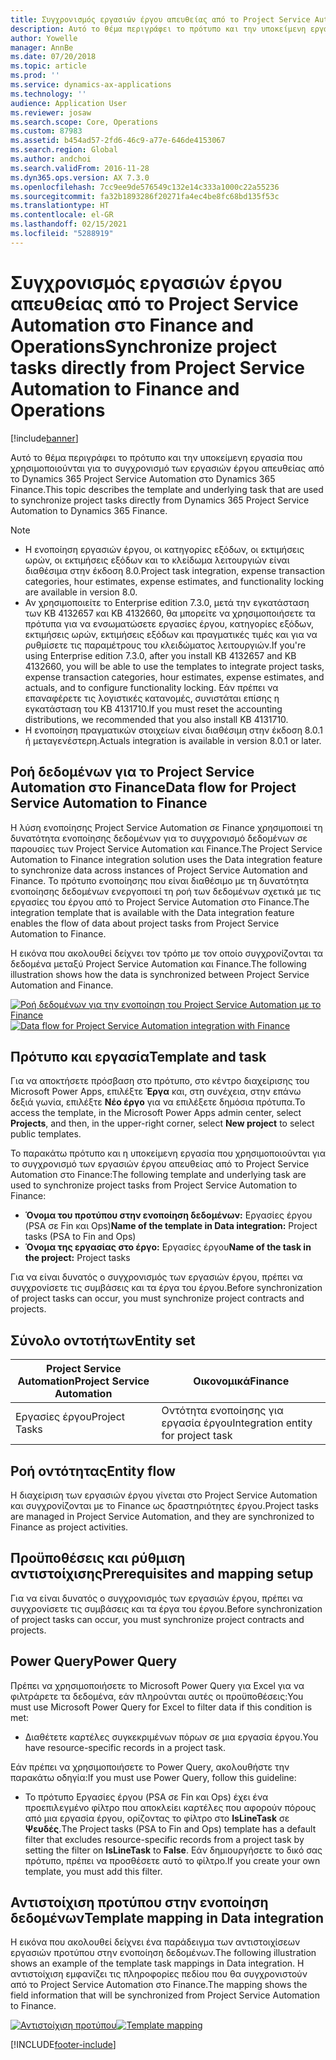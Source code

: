 ```yaml
---
title: Συγχρονισμός εργασιών έργου απευθείας από το Project Service Automation στο Finance and Operations
description: Αυτό το θέμα περιγράφει το πρότυπο και την υποκείμενη εργασία που χρησιμοποιούνται για το συγχρονισμό των εργασιών έργου απευθείας από το Microsoft Dynamics 365 Project Service Automation στο Dynamics 365 Finance.
author: Yowelle
manager: AnnBe
ms.date: 07/20/2018
ms.topic: article
ms.prod: ''
ms.service: dynamics-ax-applications
ms.technology: ''
audience: Application User
ms.reviewer: josaw
ms.search.scope: Core, Operations
ms.custom: 87983
ms.assetid: b454ad57-2fd6-46c9-a77e-646de4153067
ms.search.region: Global
ms.author: andchoi
ms.search.validFrom: 2016-11-28
ms.dyn365.ops.version: AX 7.3.0
ms.openlocfilehash: 7cc9ee9de576549c132e14c333a1000c22a55236
ms.sourcegitcommit: fa32b1893286f20271fa4ec4be8fc68bd135f53c
ms.translationtype: HT
ms.contentlocale: el-GR
ms.lasthandoff: 02/15/2021
ms.locfileid: "5288919"
---
```

# <a name="synchronize-project-tasks-directly-from-project-service-automation-to-finance-and-operations"></a><span data-ttu-id="57a5e-103">Συγχρονισμός εργασιών έργου απευθείας από το Project Service Automation στο Finance and Operations</span><span class="sxs-lookup"><span data-stu-id="57a5e-103">Synchronize project tasks directly from Project Service Automation to Finance and Operations</span></span>

[!include[banner](../includes/banner.md)]

<span data-ttu-id="57a5e-104">Αυτό το θέμα περιγράφει το πρότυπο και την υποκείμενη εργασία που χρησιμοποιούνται για το συγχρονισμό των εργασιών έργου απευθείας από το Dynamics 365 Project Service Automation στο Dynamics 365 Finance.</span><span class="sxs-lookup"><span data-stu-id="57a5e-104">This topic describes the template and underlying task that are used to synchronize project tasks directly from Dynamics 365 Project Service Automation to Dynamics 365 Finance.</span></span>

> [!NOTE]
> - <span data-ttu-id="57a5e-105">Η ενοποίηση εργασιών έργου, οι κατηγορίες εξόδων, οι εκτιμήσεις ωρών, οι εκτιμήσεις εξόδων και το κλείδωμα λειτουργιών είναι διαθέσιμα στην έκδοση 8.0.</span><span class="sxs-lookup"><span data-stu-id="57a5e-105">Project task integration, expense transaction categories, hour estimates, expense estimates, and functionality locking are available in version 8.0.</span></span>
> - <span data-ttu-id="57a5e-106">Αν χρησιμοποιείτε το Enterprise edition 7.3.0, μετά την εγκατάσταση των KB 4132657 και KB 4132660, θα μπορείτε να χρησιμοποιήσετε τα πρότυπα για να ενσωματώσετε εργασίες έργου, κατηγορίες εξόδων, εκτιμήσεις ωρών, εκτιμήσεις εξόδων και πραγματικές τιμές και για να ρυθμίσετε τις παραμέτρους του κλειδώματος λειτουργιών.</span><span class="sxs-lookup"><span data-stu-id="57a5e-106">If you're using Enterprise edition 7.3.0, after you install KB 4132657 and KB 4132660, you will be able to use the templates to integrate project tasks, expense transaction categories, hour estimates, expense estimates, and actuals, and to configure functionality locking.</span></span> <span data-ttu-id="57a5e-107">Εάν πρέπει να επαναφέρετε τις λογιστικές κατανομές, συνιστάται επίσης η εγκατάσταση του KB 4131710.</span><span class="sxs-lookup"><span data-stu-id="57a5e-107">If you must reset the accounting distributions, we recommended that you also install KB 4131710.</span></span>
> - <span data-ttu-id="57a5e-108">Η ενοποίηση πραγματικών στοιχείων είναι διαθέσιμη στην έκδοση 8.0.1 ή μεταγενέστερη.</span><span class="sxs-lookup"><span data-stu-id="57a5e-108">Actuals integration is available in version 8.0.1 or later.</span></span>

## <a name="data-flow-for-project-service-automation-to-finance"></a><span data-ttu-id="57a5e-109">Ροή δεδομένων για το Project Service Automation στο Finance</span><span class="sxs-lookup"><span data-stu-id="57a5e-109">Data flow for Project Service Automation to Finance</span></span>

<span data-ttu-id="57a5e-110">Η λύση ενοποίησης Project Service Automation σε Finance χρησιμοποιεί τη δυνατότητα ενοποίησης δεδομένων για το συγχρονισμό δεδομένων σε παρουσίες των Project Service Automation και Finance.</span><span class="sxs-lookup"><span data-stu-id="57a5e-110">The Project Service Automation to Finance integration solution uses the Data integration feature to synchronize data across instances of Project Service Automation and Finance.</span></span> <span data-ttu-id="57a5e-111">Το πρότυπο ενοποίησης που είναι διαθέσιμο με τη δυνατότητα ενοποίησης δεδομένων ενεργοποιεί τη ροή των δεδομένων σχετικά με τις εργασίες του έργου από το Project Service Automation στο Finance.</span><span class="sxs-lookup"><span data-stu-id="57a5e-111">The integration template that is available with the Data integration feature enables the flow of data about project tasks from Project Service Automation to Finance.</span></span>

<span data-ttu-id="57a5e-112">Η εικόνα που ακολουθεί δείχνει τον τρόπο με τον οποίο συγχρονίζονται τα δεδομένα μεταξύ Project Service Automation και Finance.</span><span class="sxs-lookup"><span data-stu-id="57a5e-112">The following illustration shows how the data is synchronized between Project Service Automation and Finance.</span></span>

<span data-ttu-id="57a5e-113">[![Ροή δεδομένων για την ενοποίηση του Project Service Automation με το Finance](./media/ProjectTasksFlow.png)](./media/ProjectTasksFlow.png)</span><span class="sxs-lookup"><span data-stu-id="57a5e-113">[![Data flow for Project Service Automation integration with Finance](./media/ProjectTasksFlow.png)](./media/ProjectTasksFlow.png)</span></span>

## <a name="template-and-task"></a><span data-ttu-id="57a5e-114">Πρότυπο και εργασία</span><span class="sxs-lookup"><span data-stu-id="57a5e-114">Template and task</span></span>

<span data-ttu-id="57a5e-115">Για να αποκτήσετε πρόσβαση στο πρότυπο, στο κέντρο διαχείρισης του Microsoft Power Apps, επιλέξτε **Έργα** και, στη συνέχεια, στην επάνω δεξιά γωνία, επιλέξτε **Νέο έργο** για να επιλέξετε δημόσια πρότυπα.</span><span class="sxs-lookup"><span data-stu-id="57a5e-115">To access the template, in the Microsoft Power Apps admin center, select **Projects**, and then, in the upper-right corner, select **New project** to select public templates.</span></span>

<span data-ttu-id="57a5e-116">Το παρακάτω πρότυπο και η υποκείμενη εργασία που χρησιμοποιούνται για το συγχρονισμό των εργασιών έργου απευθείας από το Project Service Automation στο Finance:</span><span class="sxs-lookup"><span data-stu-id="57a5e-116">The following template and underlying task are used to synchronize project tasks from Project Service Automation to Finance:</span></span>

- <span data-ttu-id="57a5e-117">**Όνομα του προτύπου στην ενοποίηση δεδομένων:** Εργασίες έργου (PSA σε Fin και Ops)</span><span class="sxs-lookup"><span data-stu-id="57a5e-117">**Name of the template in Data integration:** Project tasks (PSA to Fin and Ops)</span></span>
- <span data-ttu-id="57a5e-118">**Όνομα της εργασίας στο έργο:** Εργασίες έργου</span><span class="sxs-lookup"><span data-stu-id="57a5e-118">**Name of the task in the project:** Project tasks</span></span>

<span data-ttu-id="57a5e-119">Για να είναι δυνατός ο συγχρονισμός των εργασιών έργου, πρέπει να συγχρονίσετε τις συμβάσεις και τα έργα του έργου.</span><span class="sxs-lookup"><span data-stu-id="57a5e-119">Before synchronization of project tasks can occur, you must synchronize project contracts and projects.</span></span>

## <a name="entity-set"></a><span data-ttu-id="57a5e-120">Σύνολο οντοτήτων</span><span class="sxs-lookup"><span data-stu-id="57a5e-120">Entity set</span></span>

| <span data-ttu-id="57a5e-121">Project Service Automation</span><span class="sxs-lookup"><span data-stu-id="57a5e-121">Project Service Automation</span></span> | <span data-ttu-id="57a5e-122">Οικονομικά</span><span class="sxs-lookup"><span data-stu-id="57a5e-122">Finance</span></span>                             |
|----------------------------|-------------------------------------|
| <span data-ttu-id="57a5e-123">Εργασίες έργου</span><span class="sxs-lookup"><span data-stu-id="57a5e-123">Project Tasks</span></span>              | <span data-ttu-id="57a5e-124">Οντότητα ενοποίησης για εργασία έργου</span><span class="sxs-lookup"><span data-stu-id="57a5e-124">Integration entity for project task</span></span> |

## <a name="entity-flow"></a><span data-ttu-id="57a5e-125">Ροή οντότητας</span><span class="sxs-lookup"><span data-stu-id="57a5e-125">Entity flow</span></span>

<span data-ttu-id="57a5e-126">Η διαχείριση των εργασιών έργου γίνεται στο Project Service Automation και συγχρονίζονται με το Finance ως δραστηριότητες έργου.</span><span class="sxs-lookup"><span data-stu-id="57a5e-126">Project tasks are managed in Project Service Automation, and they are synchronized to Finance as project activities.</span></span>

## <a name="prerequisites-and-mapping-setup"></a><span data-ttu-id="57a5e-127">Προϋποθέσεις και ρύθμιση αντιστοίχισης</span><span class="sxs-lookup"><span data-stu-id="57a5e-127">Prerequisites and mapping setup</span></span>

<span data-ttu-id="57a5e-128">Για να είναι δυνατός ο συγχρονισμός των εργασιών έργου, πρέπει να συγχρονίσετε τις συμβάσεις και τα έργα του έργου.</span><span class="sxs-lookup"><span data-stu-id="57a5e-128">Before synchronization of project tasks can occur, you must synchronize project contracts and projects.</span></span>

## <a name="power-query"></a><span data-ttu-id="57a5e-129">Power Query</span><span class="sxs-lookup"><span data-stu-id="57a5e-129">Power Query</span></span>

<span data-ttu-id="57a5e-130">Πρέπει να χρησιμοποιήσετε το Microsoft Power Query για Excel για να φιλτράρετε τα δεδομένα, εάν πληρούνται αυτές οι προϋποθέσεις:</span><span class="sxs-lookup"><span data-stu-id="57a5e-130">You must use Microsoft Power Query for Excel to filter data if this condition is met:</span></span>

- <span data-ttu-id="57a5e-131">Διαθέτετε καρτέλες συγκεκριμένων πόρων σε μια εργασία έργου.</span><span class="sxs-lookup"><span data-stu-id="57a5e-131">You have resource-specific records in a project task.</span></span>

<span data-ttu-id="57a5e-132">Εάν πρέπει να χρησιμοποιήσετε το Power Query, ακολουθήστε την παρακάτω οδηγία:</span><span class="sxs-lookup"><span data-stu-id="57a5e-132">If you must use Power Query, follow this guideline:</span></span>

- <span data-ttu-id="57a5e-133">Το πρότυπο Εργασίες έργου (PSA σε Fin και Ops) έχει ένα προεπιλεγμένο φίλτρο που αποκλείει καρτέλες που αφορούν πόρους από μια εργασία έργου, ορίζοντας το φίλτρο στο **IsLineTask** σε **Ψευδές**.</span><span class="sxs-lookup"><span data-stu-id="57a5e-133">The Project tasks (PSA to Fin and Ops) template has a default filter that excludes resource-specific records from a project task by setting the filter on **IsLineTask** to **False**.</span></span> <span data-ttu-id="57a5e-134">Εάν δημιουργήσετε το δικό σας πρότυπο, πρέπει να προσθέσετε αυτό το φίλτρο.</span><span class="sxs-lookup"><span data-stu-id="57a5e-134">If you create your own template, you must add this filter.</span></span>

## <a name="template-mapping-in-data-integration"></a><span data-ttu-id="57a5e-135">Αντιστοίχιση προτύπου στην ενοποίηση δεδομένων</span><span class="sxs-lookup"><span data-stu-id="57a5e-135">Template mapping in Data integration</span></span>

<span data-ttu-id="57a5e-136">Η εικόνα που ακολουθεί δείχνει ένα παράδειγμα των αντιστοιχίσεων εργασιών προτύπου στην ενοποίηση δεδομένων.</span><span class="sxs-lookup"><span data-stu-id="57a5e-136">The following illustration shows an example of the template task mappings in Data integration.</span></span> <span data-ttu-id="57a5e-137">Η αντιστοίχιση εμφανίζει τις πληροφορίες πεδίου που θα συγχρονιστούν από το Project Service Automation στο Finance.</span><span class="sxs-lookup"><span data-stu-id="57a5e-137">The mapping shows the field information that will be synchronized from Project Service Automation to Finance.</span></span>

<span data-ttu-id="57a5e-138">[![Αντιστοίχιση προτύπου](./media/ProjectTasksMapping.png)](./media/ProjectTasksMapping.png)</span><span class="sxs-lookup"><span data-stu-id="57a5e-138">[![Template mapping](./media/ProjectTasksMapping.png)](./media/ProjectTasksMapping.png)</span></span>


[!INCLUDE[footer-include](../includes/footer-banner.md)]